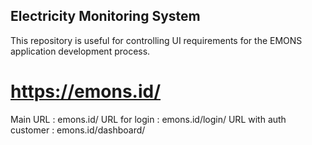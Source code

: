 ## Electricity Monitoring System

This repository is useful for controlling UI requirements for the EMONS application development process.

# https://emons.id/

Main URL : emons.id/
URL for login : emons.id/login/
URL with auth customer : emons.id/dashboard/
